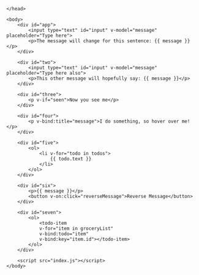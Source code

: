 <html>
    <head>
        <title>VueJS Practice</title>
        <meta name="viewport" content="width=device-width,initial-scale=1.0" />
        <link rel="stylesheet" href="style.css">
        <script src="https://cdn.jsdelivr.net/npm/vue/dist/vue.js"></script>

    </head>

    <body>
        <div id="app">
            <input type="text" id="input" v-model="message" placeholder="Type here">
            <p>The message will change for this sentence: {{ message }}</p>
        </div>

        <div id="two">
            <input type="text" id="input" v-model="message" placeholder="Type here also">
            <p>This other message will hopefully say: {{ message }}</p>
        </div>
    
        <div id="three">
            <p v-if="seen">Now you see me</p>
        </div>

        <div id="four">
            <p v-bind:title="message">I do something, so hover over me!</p>
        </div>

        <div id="five">
            <ol>
                <li v-for="todo in todos">
                    {{ todo.text }}
                </li>
            </ol>
        </div>

        <div id="six">
            <p>{{ message }}</p>
            <button v-on:click="reverseMessage">Reverse Message</button>
        </div>

        <div id="seven">
            <ol>
                <todo-item
                v-for="item in groceryList"
                v-bind:todo="item"
                v-bind:key="item.id"></todo-item>
            </ol>
        </div>
    
        <script src="index.js"></script>
    </body>
</html>